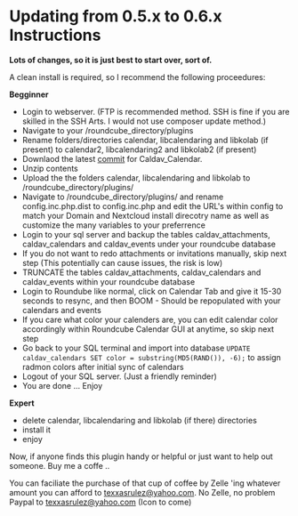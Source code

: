 # Updating from 0.5.x to 0.6.x Instructions

**Lots of changes, so it is just best to start over, sort of.**

A clean install is required, so I recommend the following proceedures:

**Begginner**

* Login to webserver. (FTP is recommended method. SSH is fine if you are skilled in the SSH Arts. I would not use composer update method.)
* Navigate to your /roundcube_directory/plugins
* Rename folders/directories calendar, libcalendaring and libkolab (if present) to calendar2, libcalendaring2 and libkolab2 (if present)
* Downlaod the latest [commit](https://github.com/texxasrulez/Caldav_Calendar/archive/master.zip) for Caldav_Calendar.
* Unzip contents
* Upload the the folders calendar, libcalendaring and libkolab to /roundcube_directory/plugins/
* Navigate to /roundcube_directory/plugins/ and rename config.inc.php.dist to config.inc.php and edit the URL's within config to match your Domain and Nextcloud install direcotry name as well as customize the many variables to your preferrence
* Login to your sql server and backup the tables caldav_attachments, caldav_calendars and caldav_events under your roundcube database
* If you do not want to redo attachments or invitations manually, skip next step (This potentially can cause issues, the risk is low)
* TRUNCATE the tables caldav_attachments, caldav_calendars and caldav_events within your roundcube database
* Login to Roundube like normal, click on Calendar Tab and give it 15-30 seconds to resync, and then BOOM - Should be repopulated with your calendars and events
* If you care what color your calenders are, you can edit calendar color accordingly within Roundcube Calendar GUI at anytime, so skip next step
* Go back to your SQL terminal and import into database `UPDATE caldav_calendars SET color = substring(MD5(RAND()), -6);` to assign radmon colors after initial sync of calendars
* Logout of your SQL server. (Just a friendly reminder)
* You are done ... Enjoy



**Expert**
* delete calendar, libcalendaring and libkolab (if there) directories
* install it
* enjoy

Now, if anyone finds this plugin handy or helpful or just want to help out someone. Buy me a coffe .. 

You can faciliate the purchase of that cup of coffee by Zelle 'ing whatever amount you can afford to texxasrulez@yahoo.com. 
No Zelle, no problem
Paypal to texxasrulez@yahoo.com (Icon to come)

